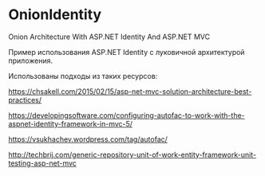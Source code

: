 # OnionIdentity
Onion Architecture With ASP.NET Identity And ASP.NET MVC

Пример использования ASP.NET Identity с луковичной архитектурой приложения.

Использованы подходы из таких ресурсов:

https://chsakell.com/2015/02/15/asp-net-mvc-solution-architecture-best-practices/

https://developingsoftware.com/configuring-autofac-to-work-with-the-aspnet-identity-framework-in-mvc-5/

https://vsukhachev.wordpress.com/tag/autofac/

http://techbrij.com/generic-repository-unit-of-work-entity-framework-unit-testing-asp-net-mvc
